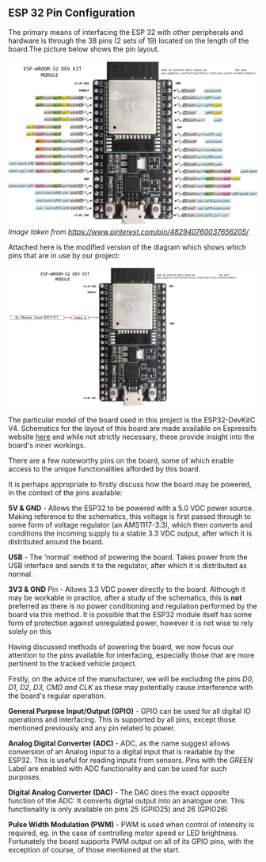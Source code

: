 ## ESP 32 Pin Configuration

The primary means of interfacing the ESP 32 with other peripherals and hardware is through the 38 pins (2 sets of 19) located on the length of the board.The picture below shows the pin layout.

![Standard Pin Configuration](../Pin_Configuration/Pictures/esp32_pinout.jpg)
*Image taken from https://www.pinterest.com/pin/482940760037656205/*

Attached here is the modified version of the diagram which shows which pins that are in use by our project:

![Standard Pin Configuration](../Pin_Configuration/Pictures/esp32_pinout_custom.jpg)


The particular model of the board used in this project is the ESP32-DevKitC V4. Schematics for the layout of this board are made available on Espressifs website [here](https://dl.espressif.com/dl/schematics/esp32_devkitc_v4-sch.pdf) and while not strictly necessary, these provide insight into the board's inner workings.

There are a few noteworthy pins on the board, some of which enable access to the unique functionalities afforded by this board.


It is perhaps appropriate to firstly discuss how the board may be powered, in the context of the pins available:

**5V & GND** - Allows the ESP32 to be powered with a 5.0 VDC power source. Making reference to the schematics, this voltage is first passed through to some form of voltage regulator (an AMS1117-3.3), which then converts and conditions the incoming supply to a stable 3.3 VDC output, after which it is distributed around the board.

**USB** - The 'normal' method of powering the board. Takes power from the USB interface and sends it to the regulator, after which it is distributed as normal.

**3V3 & GND** Pin - Allows 3.3 VDC power directly to the board. Although it may be workable in practice, after a study of the schematics, this is **not** preferred as there is no power conditioning and regulation performed by the board via this method. It is possible that the ESP32 module itself has some form of protection against unregulated power, however it is not wise to rely solely on this



Having discussed methods of powering the board, we now focus our attention to the pins available for interfacing, especially those that are more pertinent to the tracked vehicle project.

Firstly, on the advice of the manufacturer, we will be excluding the pins *D0, D1, D2, D3, CMD and CLK* as these may potentially cause interference with the board's regular operation.

**General Purpose Input/Output (GPIO)** - GPIO can be used for all digital IO operations and interfacing. This is supported by all pins, except those mentioned previously and any pin related to power.

**Analog Digital Converter (ADC)** - ADC, as the name suggest allows conversion of an Analog input to a digital input that is readable by the ESP32. This is useful for reading inputs from sensors. Pins with the *GREEN* Label are enabled with ADC functionality and can be used for such purposes.

**Digital Analog Converter (DAC)** - The DAC does the exact opposite function of the ADC: It converts digital output into an analogue one. This functionality is only available on pins 25 (GPIO25) and 26 (GPIO26)

**Pulse Width Modulation (PWM)** - PWM is used when control of intensity is required, eg. in the case of controlling motor speed or LED brightness. Fortunately the board supports PWM output on all of its GPIO pins, with the exception of course, of those mentioned at the start.
